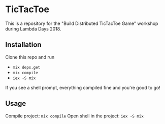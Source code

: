 # TicTacToe

This is a repository for the "Build Distributed TicTacToe Game" workshop
during Lambda Days 2018.

## Installation

Clone this repo and run

* `mix deps.get`
* `mix compile`
* `iex -S mix`

If you see a shell prompt, everything compiled fine and you're good to go!

## Usage

Compile project: `mix compile`
Open shell in the project: `iex -S mix`
